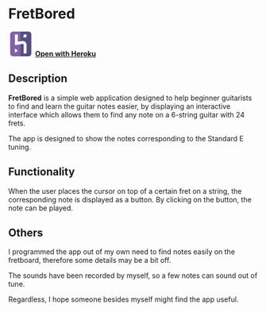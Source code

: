 # FretBored

[<img src="public/images/heroku.png">](https://fretbored.herokuapp.com/) [**Open with Heroku**](https://fretbored.herokuapp.com/)

## Description

**FretBored** is a simple web application designed to help beginner guitarists to find and learn the guitar notes easier, by displaying an interactive interface which allows them to find any note on a 6-string guitar with 24 frets.

The app is designed to show the notes corresponding to the Standard E tuning.

## Functionality

When the user places the cursor on top of a certain fret on a string, the corresponding note is displayed as a button. By clicking on the button, the note can be played.  

## Others

I programmed the app out of my own need to find notes easily on the fretboard, therefore some details may be a bit off.

The sounds have been recorded by myself, so a few notes can sound out of tune.

Regardless, I hope someone besides myself might find the app useful.

